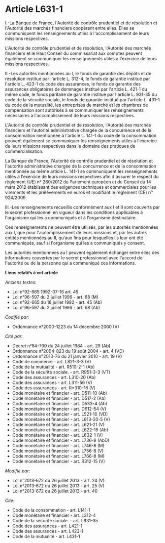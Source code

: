 # Article L631-1

I.-La Banque de France, l'Autorité de contrôle prudentiel et de résolution et l'Autorité des marchés financiers coopèrent
entre elles. Elles se communiquent les renseignements utiles à l'accomplissement de leurs missions respectives. 

L'Autorité de contrôle prudentiel et de résolution, l'Autorité des marchés financiers et le Haut Conseil du commissariat aux
comptes peuvent également se communiquer les renseignements utiles à l'exercice de leurs missions respectives. 

II.-Les autorités mentionnées au I, le fonds de garantie des dépôts et de résolution institué par l'article L. 312-4, le
fonds de garantie institué par l'article L. 423-1 du code des assurances, le fonds de garantie des assurances obligatoires de
dommages institué par l'article L. 421-1 du même code, le fonds paritaire de garantie institué par l'article L. 931-35 du
code de la sécurité sociale, le fonds de garantie institué par l'article L. 431-1 du code de la mutualité, les entreprises de
marché et les chambres de compensation sont autorisés à se communiquer les renseignements nécessaires à l'accomplissement de
leurs missions respectives. 

L'Autorité de contrôle prudentiel et de résolution, l'Autorité des marchés financiers et l'autorité administrative chargée de
la concurrence et de la consommation mentionnée à l'article L. 141-1 du code de la consommation peuvent également se
communiquer les renseignements utiles à l'exercice de leurs missions respectives dans le domaine des pratiques de
commercialisation. 

La Banque de France, l'Autorité de contrôle prudentiel et de résolution et l'autorité administrative chargée de la
concurrence et de la consommation mentionnée au même article L. 141-1 se communiquent les renseignements utiles à l'exercice
de leurs missions respectives afin d'assurer le respect du règlement (UE) n° 260/2012 du Parlement européen et du Conseil du
14 mars 2012 établissant des exigences techniques et commerciales pour les virements et les prélèvements en euros et
modifiant le règlement (CE) n° 924/2009. 

III.-Les renseignements recueillis conformément aux I et II sont couverts par le secret professionnel en vigueur dans les
conditions applicables à l'organisme qui les a communiqués et à l'organisme destinataire. 

Ces renseignements ne peuvent être utilisés, par les autorités mentionnées aux I, que pour l'accomplissement de leurs
missions et, par les autres entités mentionnées au II, qu'aux fins pour lesquelles ils leur ont été communiqués, sauf si
l'organisme qui les a communiqués y consent. 

Les autorités mentionnées au I peuvent également échanger entre elles des informations couvertes par le secret professionnel
avec l'accord de l'autorité ou de la personne qui a communiqué ces informations.

**Liens relatifs à cet article**

_Anciens textes_:

  - Loi n°92-665 1992-07-16 art. 45
  - Loi n°96-597 du 2 juillet 1996 - art. 68 (M)
  - Loi n°92-665 du 16 juillet 1992 - art. 45 (Ab)
  - Loi n°96-597 du 2 juillet 1996 - art. 68 (Ab)

_Codifié par_:

  - Ordonnance n°2000-1223 du 14 décembre 2000 (V)

_Cité par_:

  - Décret n°84-709 du 24 juillet 1984 - art. 29 (Ab)
  - Ordonnance n°2004-823 du 19 août 2004 - art. 4 (VD)
  - Ordonnance n°2010-76 du 21 janvier 2010 - art. 19 (V)
  - Code de commerce - art. L821-3-3 (V)
  - Code de la mutualité - art. R510-2-1 (Ab)
  - Code de la sécurité sociale. - art. R951-3-3 (VT)
  - Code des assurances - art. L310-20 (Ab)
  - Code des assurances - art. L311-56 (V)
  - Code des assurances - art. R*310-16 (V)
  - Code monétaire et financier - art. D511-10 (Ab)
  - Code monétaire et financier - art. D517-2 (Ab)
  - Code monétaire et financier - art. D533-4 (Ab)
  - Code monétaire et financier - art. D612-54 (V)
  - Code monétaire et financier - art. L521-10 (VD)
  - Code monétaire et financier - art. L613-20-5 (V)
  - Code monétaire et financier - art. L621-21 (V)
  - Code monétaire et financier - art. L622-19 (Ab)
  - Code monétaire et financier - art. L632-1 (V)
  - Code monétaire et financier - art. L736-8 (AbD)
  - Code monétaire et financier - art. L746-8 (M)
  - Code monétaire et financier - art. L756-8 (V)
  - Code monétaire et financier - art. L766-8 (M)
  - Code monétaire et financier - art. R312-15 (V)

_Modifié par_:

  - Loi n°2013-672 du 26 juillet 2013 - art. 24 (V)
  - Loi n°2013-672 du 26 juillet 2013 - art. 25 (V)
  - Loi n°2013-672 du 26 juillet 2013 - art. 40

_Cite_:

  - Code de la consommation - art. L141-1
  - Code monétaire et financier - art. L312-4
  - Code de la sécurité sociale. - art. L931-35
  - Code des assurances - art. L421-1
  - Code des assurances - art. L423-1
  - Code de la mutualité - art. L431-1

